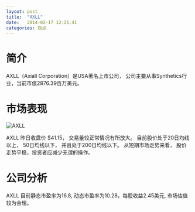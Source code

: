 ```yaml
---
layout: post
title:  "AXLL"
date:   2014-02-17 12:21:41
categories: 观点
---
```


# 简介
AXLL（Axiall Corporation）是USA著名上市公司，
公司主要从事Synthetics行业，当前市值2876.39百万美元。

# 市场表现

![AXLL](http://finviz.com/chart.ashx?t=AXLL&ty=c&ta=1&p=d&s=l)

AXLL 昨日收盘价 $41.15，
交易量较正常情况有所放大。
目前股价处于20日均线以上，
50日均线以下，
并且处于200日均线以下。
从短期市场走势来看，
股价走势平稳，投资者应减少无谓的操作。

# 公司分析
AXLL 目前静态市盈率为16.8, 动态市盈率为10.28，每股收益2.45美元,
市场估值较为合理。
